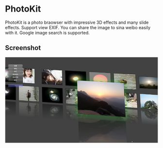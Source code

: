 PhotoKit
==============

PhotoKit is a photo braowser with impressive 3D effects and many slide effects. Support view EXIF.
You can share the image to sina weibo easily with it. Google image search is supported.



Screenshot
-------

![Alt text](screenshot/Screenshot-854x480.png "desktop version")

